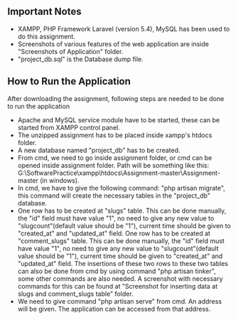 ## Important Notes

- XAMPP, PHP Framework Laravel (version 5.4), MySQL has been used to do this assignment.
- Screenshots of various features of the web application are inside "Screenshots of Application" folder. 
- "project_db.sql" is the Database dump file.

## How to Run the Application

After downloading the assignment, following steps are needed to be done to run the application

- Apache and MySQL service module have to be started, these can be started from XAMPP control panel.
- The unzipped assignment has to be placed inside xampp's htdocs folder.
- A new database named "project_db" has to be created.
- From cmd, we need to go inside assignment folder, or cmd can be opened inside assignment folder. Path will be something like this: G:\SoftwarePractice\xampp\htdocs\Assignment-master\Assignment-master (in windows).
- In cmd, we have to give the following command: "php artisan migrate", this command will create the necessary tables in the "project_db" database.
- One row has to be created at "slugs" table. This can be done manually, the "id" field must have value "1", no need to give any new value to "slugcount"(default value should be "1"), current time should be given to "created_at" and "updated_at" field. One row has to be created at "comment_slugs" table. This can be done manually, the "id" field must have value "1", no need to give any new value to "slugcount"(default value should be "1"), current time should be given to "created_at" and "updated_at" field. The insertions of these two rows to these two tables can also be done from cmd by using command "php artisan tinker", some other commands are also needed. A screenshot with necessary commands for this can be found at "Screenshot for inserting data at slugs and comment_slugs table" folder.
- We need to give command "php artisan serve" from cmd. An address will be given. The application can be accessed from that address.
